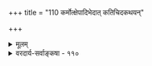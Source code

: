 +++
title = "110 कर्मोत्क्षेपादिभेदात् कतिचिदकथयन्"

+++
<details><summary>मूलम्</summary>

कर्मोत्क्षेपादिभेदात् कतिचिदकथयन् पञ्चधा तच्च मन्दं दिग्भेदात्तस्य भेदे दशविधमपि तत्कल्पनं सांप्रतं स्यात् ।  
यत्किञ्चिद्भेदकाच्चेदनवधिकभिदा कर्महेतुर्ध्रुवाच्चेदव्याप्तिर्बुद्धितश्चेदियमितरसमा संकरस्त्वत्र सह्यः ॥ ११० ॥
</details>

<details><summary>वरदार्य-सर्वाङ्कषा - ११०</summary>

एवमन्यदपि तदीयमचातुर्यं प्रदर्शयति - कर्मेत्यादि । **कतिचित्** = केचित् कर्म **उत्क्षेपादिभेदात्** = उत्क्षेपणावक्षेपणाकुञ्चनप्रसारणगमनभेदात् पञ्चधा अकथयन् । तच्च **मन्दम्** = साधितुं न शक्यम् । **दिग्भेदात्** = स्वशरीरदेशदृष्ट्या तस्य **भेदः** = एवं यदि विभागः, तर्हि दशविधमपि **तत्कल्पनम्** = कर्मभेदकल्पनम् **सांप्रतम्** =युक्तं स्यात्, दिशां दशत्वात् । **यत्किञ्चिद्भेदकाच्चेत्** =आकुञ्चनप्रसारणादीनां स्वशरीरदृष्ट्यैव 



471. 

788 

[ सांकर्यस्य दोषत्वविमर्शः ] 

मृत्स्वर्णदिप्रसूते भवति हि घटधीः; नान्यदन्यद् घटत्वम् 

नैकं बाध्यं समत्वात्; तदिह परिहृतिः कुत्रचित्; वापि योगः । पारापर्यं विरोधः परिहरणसमावेशनं चास्त्युपाधौ 

तुल्यं चातिप्रसङ्गादिकमिति, न यथादृष्टभङ्गः क्वचित् स्यात् ॥111॥ 

कथनात्, नात्र दिशामुपाधित्वं विवक्षितमिति चेत्, तदा **अनवधिकभिदा** = उपाधीनामनन्तत्वात् कर्मभेदः अनन्त एव स्यात् । धुवात् **कर्महेतोश्चेत्** = कर्महेतूनां व्यवस्थितत्वात् नानन्तत्वम्, ऊर्ध्वगमनहेतुक्रियायाः, अधोगमनहेतुक्रियायाश्च हेतुभूतः प्रयत्नभेदो व्यवस्थिततयैव खलु दृश्यत इति चेत्- **अव्याप्तिः** =मानवप्रयत्नाभावेऽपि तादृशक्रियाणां लोके दर्शनात् व्यभिचरितम् । अवक्षेपणप्रयत्ने सत्यपि कन्दुकादय ऊर्ध्वमुत्प्लवन्ते । गिरिशिलादयः प्रयत्नमन्तराप्यधः पतन्ति । अतः कर्महेतवो न व्यवस्थिताः । बुद्धितश्चेत्-उत्क्षेपणादावनुभवभेदो दृश्यत इति चेत्, **इयम्** = विलक्षणबुद्धिः **इतरसमा** = भ्रमणादिष्वपि समा । अतोऽनन्त एव स्यात्कर्मभेदः । अन्ततः **अत्र** = कर्मसु संकर **:** = सांकर्यमपि सह्य एव । काञ्चीस्थः वदति 'चैत्रः काशीं गच्छति' इति । काशीस्थो वदति 'चैत्र काशीमागच्छति' इति गमनत्वागमनत्वादीनां सांकर्यमप्यवर्जनीयमेव । अतः पञ्चधा कर्मभेदः दुस्साध एव ॥ ११० ॥
</details>

